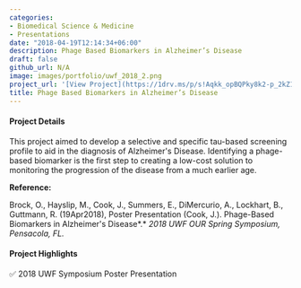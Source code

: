 ```yaml
---
categories:
- Biomedical Science & Medicine
- Presentations
date: "2018-04-19T12:14:34+06:00"
description: Phage Based Biomarkers in Alzheimer’s Disease
draft: false
github_url: N/A
image: images/portfolio/uwf_2018_2.png
project_url: '[View Project](https://1drv.ms/p/s!Aqkk_opBQPky8k2-p_2kZ1GRbmxK?e=vWFah9)'
title: Phage Based Biomarkers in Alzheimer’s Disease
---
```


#### Project Details

This project aimed to develop a selective and specific tau-based screening profile to aid in the diagnosis of Alzheimer's Disease. Identifying a phage-based biomarker is the first step to creating a low-cost solution to monitoring the progression of the disease from a much earlier age.

**Reference:**

Brock, O., Hayslip, M., Cook, J., Summers, E., DiMercurio, A., Lockhart, B., Guttmann, R. (19Apr2018), Poster Presentation (Cook, J.). Phage-Based Biomarkers in Alzheimer's Disease*.* *2018 UWF OUR Spring Symposium, Pensacola, FL.*

#### Project Highlights

✅ 2018 UWF Symposium Poster Presentation
